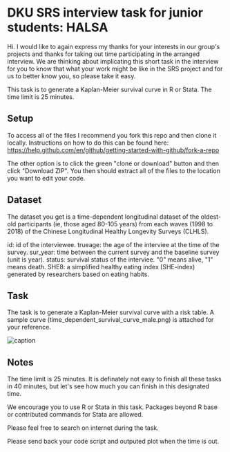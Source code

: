 # DKU SRS interview task for junior students: HALSA

Hi. I would like to again express my thanks for your interests in our group's projects and thanks for taking out time participating in the arranged interview. We are thinking about implicating this short task in the interview for you to know that what your work might be like in the SRS project and for us to better know you, so please take it easy.

This task is to generate a Kaplan-Meier survival curve in R or Stata. The time limit is 25 minutes.


## Setup

To access all of the files I recommend you fork this repo and then clone it locally. Instructions on how to do this can be found here: <https://help.github.com/en/github/getting-started-with-github/fork-a-repo>

The other option is to click the green "clone or download" button and then click "Download ZIP". You then should extract all of the files to the location you want to edit your code.


## Dataset

The dataset you get is a time-dependent longitudinal dataset of the oldest-old participants (ie, those aged 80-105 years) from each waves (1998 to 2018) of the Chinese Longitudinal Healthy Longevity Surveys (CLHLS).

id: id of the interviewee.
trueage: the age of the interviee at the time of the survey.
sur_year: time between the current survey and the baseline survey (unit is year).
status: survival status of the interviee. "0" means alive, "1" means death.
SHE8: a simplified healthy eating index (SHE-index) generated by researchers based on eating habits.


## Task

The task is to generate a Kaplan-Meier survival curve with a risk table. A sample curve (time_dependent_survival_curve_male.png) is attached for your reference.

![caption](F:/Github/DKU_SRSorSWsinterview_task/time_dependent_survival_curve_male.png)


## Notes

The time limit is 25 minutes. It is definately not easy to finish all these tasks in 40 minutes, but let's see how much you can finish in this designated time.

We encourage you to use R or Stata in this task. Packages beyond R base or contributed commands for Stata are allowed.

Please feel free to search on internet during the task.

Please send back your code script and outputed plot when the time is out.